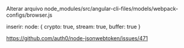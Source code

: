 Alterar arquivo
node_modules/src/angular-cli-files/models/webpack-configs/browser.js

inserir: node: { crypto: true, stream: true, buffer: true }

https://github.com/auth0/node-jsonwebtoken/issues/471

